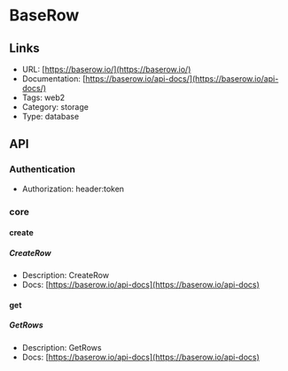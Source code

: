 # BaseRow

## Links

* URL: [https://baserow.io/](https://baserow.io/)
* Documentation: [https://baserow.io/api-docs/](https://baserow.io/api-docs/)
* Tags: web2
* Category: storage
* Type: database

## API

### Authentication

* Authorization: header:token

### core

#### create

##### CreateRow

* Description: CreateRow
* Docs: [https://baserow.io/api-docs](https://baserow.io/api-docs)

#### get

##### GetRows

* Description: GetRows
* Docs: [https://baserow.io/api-docs](https://baserow.io/api-docs)
